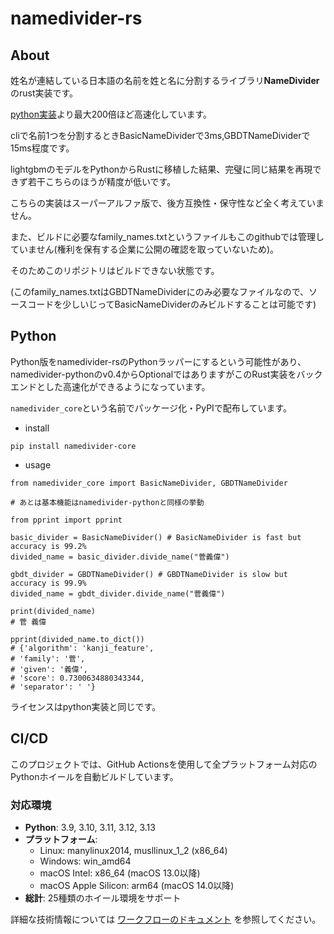 # namedivider-rs

## About

姓名が連結している日本語の名前を姓と名に分割するライブラリ**NameDivider**のrust実装です。

[python実装](https://github.com/rskmoi/namedivider-python/blob/master/README.md)より最大200倍ほど高速化しています。

cliで名前1つを分割するときBasicNameDividerで3ms,GBDTNameDividerで15ms程度です。 

lightgbmのモデルをPythonからRustに移植した結果、完璧に同じ結果を再現できず若干こちらのほうが精度が低いです。

こちらの実装はスーパーアルファ版で、後方互換性・保守性など全く考えていません。

また、ビルドに必要なfamily_names.txtというファイルもこのgithubでは管理していません(権利を保有する企業に公開の確認を取っていないため)。

そのためこのリポジトリはビルドできない状態です。

(このfamily_names.txtはGBDTNameDividerにのみ必要なファイルなので、ソースコードを少しいじってBasicNameDividerのみビルドすることは可能です)

## Python

Python版をnamedivider-rsのPythonラッパーにするという可能性があり、namedivider-pythonのv0.4からOptionalではありますがこのRust実装をバックエンドとした高速化ができるようになっています。

`namedivider_core`という名前でパッケージ化・PyPIで配布しています。

- install
```
pip install namedivider-core
```

- usage
```
from namedivider_core import BasicNameDivider, GBDTNameDivider

# あとは基本機能はnamedivider-pythonと同様の挙動

from pprint import pprint

basic_divider = BasicNameDivider() # BasicNameDivider is fast but accuracy is 99.2%
divided_name = basic_divider.divide_name("菅義偉")

gbdt_divider = GBDTNameDivider() # GBDTNameDivider is slow but accuracy is 99.9%
divided_name = gbdt_divider.divide_name("菅義偉")

print(divided_name)
# 菅 義偉

pprint(divided_name.to_dict())
# {'algorithm': 'kanji_feature',
# 'family': '菅',
# 'given': '義偉',
# 'score': 0.7300634880343344,
# 'separator': ' '}
```


ライセンスはpython実装と同じです。


## CI/CD

このプロジェクトでは、GitHub Actionsを使用して全プラットフォーム対応のPythonホイールを自動ビルドしています。

### 対応環境
- **Python**: 3.9, 3.10, 3.11, 3.12, 3.13
- **プラットフォーム**: 
  - Linux: manylinux2014, musllinux_1_2 (x86_64)
  - Windows: win_amd64
  - macOS Intel: x86_64 (macOS 13.0以降)
  - macOS Apple Silicon: arm64 (macOS 14.0以降)
- **総計**: 25種類のホイール環境をサポート

詳細な技術情報については [ワークフローのドキュメント](.github/workflows/README.md) を参照してください。
